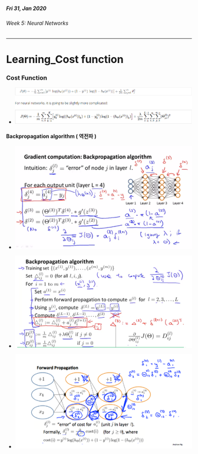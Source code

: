 ##### Fri 31, Jan 2020

###### Week 5: Neural Networks

---



# Learning_Cost function



### Cost Function

- ![Cost function of NN](https://github.com/swoos91/TIL/blob/master/Coursera_Andrew/reference/Cost_function_of_NN.png?raw=true)



#### Backpropagation algorithm ( 역전파 )

- ![delta function](https://github.com/swoos91/TIL/blob/master/Coursera_Andrew/reference/delta_function.png?raw=true)
- ![Backpropagation_algorithm](https://github.com/swoos91/TIL/blob/master/Coursera_Andrew/reference/Backpropagation_algorithm.png?raw=true)

- ![intuition for backprop](https://github.com/swoos91/TIL/blob/master/Coursera_Andrew/reference/intuition_for_backprop.png?raw=true)